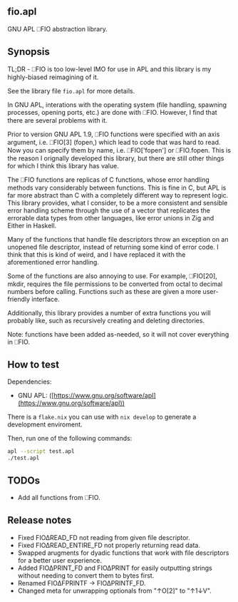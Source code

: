 ## fio.apl

GNU APL ⎕FIO abstraction library.

## Synopsis

TL;DR - ⎕FIO is too low-level IMO for use in APL and this library is my
highly-biased reimagining of it.

See the library file `fio.apl` for more details.

In GNU APL, interations with the operating system (file handling, spawning
processes, opening ports, etc.) are done with ⎕FIO. However, I find that there
are several problems with it.

Prior to version GNU APL 1.9, ⎕FIO functions were specified with an axis
argument, i.e.  ⎕FIO[3] (fopen,) which lead to code that was hard to read. Now
you can specify them by name, i.e. ⎕FIO['fopen'] or ⎕FIO.fopen. This is the
reason I orignally developed this library, but there are still other things for
which I think this library has value.

The ⎕FIO functions are replicas of C functions, whose error handling methods
vary considerably between functions. This is fine in C, but APL is far more
abstract than C with a completely different way to represent logic. This library
provides, what I consider, to be a more consistent and sensible error handling
scheme through the use of a vector that replicates the errorable data types from
other languages, like error unions in Zig and Either in Haskell.

Many of the functions that handle file descriptors throw an exception on an
unopened file descriptor, instead of returning some kind of error code. I think
that this is kind of weird, and I have replaced it with the aforementioned error
handling.

Some of the functions are also annoying to use. For example, ⎕FIO[20], mkdir,
requires the file permissions to be converted from octal to decimal numbers
before calling. Functions such as these are given a more user-friendly
interface.

Additionally, this library provides a number of extra functions you will
probably like, such as recursively creating and deleting directories.

Note: functions have been added as-needed, so it will not cover everything in
⎕FIO.

## How to test

Dependencies:

- GNU APL: ([https://www.gnu.org/software/apl](https://www.gnu.org/software/apl))

There is a `flake.nix` you can use with `nix develop` to generate a development
enviroment.

Then, run one of the following commands:

```sh
apl --script test.apl
./test.apl
```

## TODOs

- Add all functions from ⎕FIO.

## Release notes

- Fixed FIO∆READ_FD not reading from given file descriptor.
- Fixed FIO∆READ_ENTIRE_FD not properly returning read data.
- Swapped arugments for dyadic functions that work with file descriptors for a better user experience.
- Added FIO∆PRINT_FD and FIO∆PRINT for easily outputting strings without needing to convert them to bytes first.
- Renamed FIO∆FPRINTF -> FIO∆PRINTF_FD.
- Changed meta for unwrapping optionals from "↑O[2]" to "↑1↓V".
